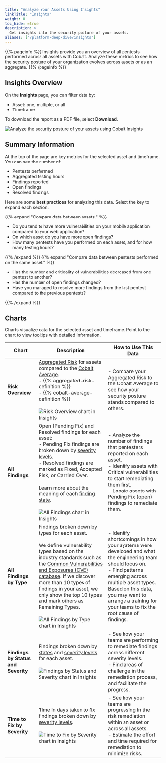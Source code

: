 ```yaml
---
title: "Analyze Your Assets Using Insights"
linkTitle: "Insights"
weight: 0
toc_hide: =true
description: >
  Get insights into the security posture of your assets.
aliases: ["/platform-deep-dive/insights"]
---
```


{{% pageinfo %}}
Insights provide you an overview of all pentests performed across all assets with Cobalt. Analyze these metrics to see how the security posture of your organization evolves across assets or as an aggregate.
{{% /pageinfo %}}

## Insights Overview

On the **Insights** page, you can filter data by:

- Asset: one, multiple, or all
- Timeframe

To download the report as a PDF file, select **Download**.

![Analyze the security posture of your assets using Cobalt Insights](/deepdive/InsightsPage.png "Analyze the security posture of your assets using Cobalt Insights")

## Summary Information

At the top of the page are key metrics for the selected asset and timeframe. You can see the number of:

- Pentests performed
- Aggregated testing hours
- Findings reported
- Open findings
- Resolved findings

Here are some **best practices** for analyzing this data. Select the <i style="font-size:x-large; color: #0047AB" class="fas fa-chevron-right"></i> key to expand each section.

{{% expand "Compare data between assets." %}}
</br>

- Do you tend to have more vulnerabilities on your mobile application compared to your web application?
- On which asset do you have more open findings?
- How many pentests have you performed on each asset, and for how many testing hours?

{{% /expand %}}
{{% expand "Compare data between pentests performed on the same asset." %}}
</br>

- Has the number and criticality of vulnerabilities decreased from one pentest to another?
- Has the number of open findings changed?
- Have you managed to resolve more findings from the last pentest compared to the previous pentests?

{{% /expand %}}

## Charts

Charts visualize data for the selected asset and timeframe. Point to the chart to view tooltips with detailed information.

| Chart | Description | How to Use This Data |
|---|---|---|
| **Risk Overview** | [Aggregated Risk](/getting-started/glossary/#aggregated-risk) for assets compared to the [Cobalt Average](/getting-started/glossary/#cobalt-average).<br>- {{% aggregated-risk-definition %}}<br>- {{% cobalt-average-definition %}}<br><br>![Risk Overview chart in Insights](/deepdive/InsightsRiskOverview.png "Risk Overview chart in Insights") | - Compare your Aggregated Risk to the Cobalt Average to see how your security posture stands compared to others. |
| **All Findings** | Open (Pending Fix) and Resolved findings for each asset:<br>- Pending Fix findings are broken down by [severity levels](/platform-deep-dive/pentests/findings/severity-levels/).<br>- Resolved findings are marked as Fixed, Accepted Risk, or Carried Over.<br><br>Learn more about the meaning of each [finding state](/platform-deep-dive/pentests/findings/finding-states/).<br><br>![All Findings chart in Insights](/deepdive/InsightsAllFindings.png "All Findings chart in Insights") | - Analyze the number of findings that pentesters reported on each asset.<br>- Identify assets with Critical vulnerabilities to start remediating them first.<br>- Locate assets with Pending Fix (open) findings to remediate them. |
| **All Findings by Type** | Findings broken down by types for each asset.<br><br>We define vulnerability types based on the industry standards such as the [Common Vulnerabilities and Exposures (CVE) database](https://www.cve.org/). If we discover more than 10 types of findings in your asset, we only show the top 10 types and mark others as Remaining Types.<br><br>![All Findings by Type chart in Insights](/deepdive/InsightsAllFindingsByType.png "All Findings by Type chart in Insights") | - Identify shortcomings in how your systems were developed and what the engineering team should focus on.<br>- Find patterns emerging across multiple asset types. Based on this data, you may want to arrange a training for your teams to fix the root cause of findings. |
| **Findings by Status and Severity** | Findings broken down by [states](/platform-deep-dive/pentests/findings/finding-states/) and [severity levels](/platform-deep-dive/pentests/findings/severity-levels/) for each asset.<br><br>![Findings by Status and Severity chart in Insights](/deepdive/InsightsFindingsByStatusAndSeverity.png "Findings by Status and Severity chart in Insights") | - See how your teams are performing to remediate findings across different severity levels.<br>- Find areas of challenge in the remediation process, and facilitate the progress. |
| **Time to Fix by Severity** | Time in days taken to fix findings broken down by [severity levels](/platform-deep-dive/pentests/findings/severity-levels/).<br><br>![Time to Fix by Severity chart in Insights](/deepdive/InsightsTimeToFixBySeverity.png "Time to Fix by Severity chart in Insights") | - See how your teams are progressing in the risk remediation within an asset or across all assets.<br>- Estimate the effort and time required for remediation to minimize risks. |
